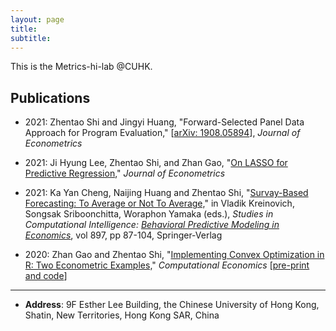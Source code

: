 ```yaml
---
layout: page
title: 
subtitle:
---
```




This is the Metrics-hi-lab @CUHK.



## Publications

* 2021: Zhentao Shi and Jingyi Huang, "Forward-Selected Panel Data Approach for Program Evaluation," [[arXiv: 1908.05894](https://arxiv.org/abs/1908.05894)], *Journal of Econometrics*


* 2021: Ji Hyung Lee, Zhentao Shi, and Zhan Gao, "[On LASSO for Predictive Regression](https://www.sciencedirect.com/science/article/pii/S030440762100049X)," *Journal of Econometrics*


* 2021: Ka Yan Cheng, Naijing Huang and Zhentao Shi, "[Survay-Based Forecasting: To Average or Not To Average,](https://doi.org/10.1007/978-3-030-49728-6_5)" in Vladik Kreinovich, Songsak Sriboonchitta, Woraphon Yamaka (eds.), *Studies in Computational Intelligence: [Behavioral Predictive Modeling in Economics](https://www.springer.com/gp/book/9783030497279)*, vol 897, pp 87-104, Springer-Verlag


* 2020: Zhan Gao and Zhentao Shi,  "[Implementing Convex Optimization in R: Two Econometric Examples,](https://link.springer.com/article/10.1007/s10614-020-09995-z)" *Computational Economics* [[pre-print and code](https://github.com/zhan-gao/convex_prog_in_econometrics)]



---

* **Address**: 9F Esther Lee Building, the Chinese University of Hong Kong, Shatin, New Territories, Hong Kong SAR, China

